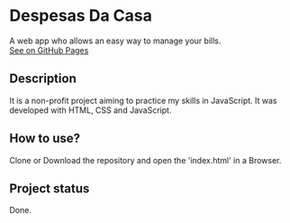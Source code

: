 # Despesas Da Casa
A web app who allows an easy way to manage your bills. <br>
[See on GitHub Pages](https://andraderafa72.github.io/todolist/) 
## Description
It is a non-profit project aiming to practice my skills in JavaScript. It was developed with HTML, CSS and JavaScript. 
## How to use?
Clone or Download the repository and open the 'index.html' in a Browser.
## Project status
Done.
